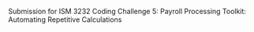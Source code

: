 Submission for ISM 3232 Coding Challenge 5: Payroll Processing Toolkit: Automating Repetitive Calculations
